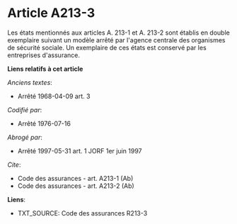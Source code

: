 # Article A213-3

Les états mentionnés aux articles A. 213-1 et A. 213-2 sont établis en double exemplaire suivant un modèle arrêté par
l'agence centrale des organismes de sécurité sociale. Un exemplaire de ces états est conservé par les entreprises
d'assurance.

**Liens relatifs à cet article**

_Anciens textes_:

  - Arrêté 1968-04-09 art. 3

_Codifié par_:

  - Arrêté 1976-07-16

_Abrogé par_:

  - Arrêté 1997-05-31 art. 1 JORF 1er juin 1997

_Cite_:

  - Code des assurances - art. A213-1 (Ab)
  - Code des assurances - art. A213-2 (Ab)

**Liens**:

  - TXT_SOURCE: Code des assurances R213-3
